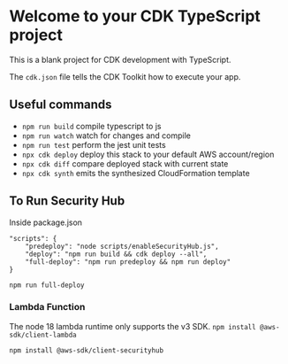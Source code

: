 # Welcome to your CDK TypeScript project

This is a blank project for CDK development with TypeScript.

The `cdk.json` file tells the CDK Toolkit how to execute your app.

## Useful commands

* `npm run build`   compile typescript to js
* `npm run watch`   watch for changes and compile
* `npm run test`    perform the jest unit tests
* `npx cdk deploy`  deploy this stack to your default AWS account/region
* `npx cdk diff`    compare deployed stack with current state
* `npx cdk synth`   emits the synthesized CloudFormation template

## To Run Security Hub

Inside package.json
```
"scripts": {
    "predeploy": "node scripts/enableSecurityHub.js",
    "deploy": "npm run build && cdk deploy --all",
    "full-deploy": "npm run predeploy && npm run deploy"
}
```

```npm run full-deploy```

### Lambda Function
The node 18 lambda runtime only supports the v3 SDK.
```npm install @aws-sdk/client-lambda```

```npm install @aws-sdk/client-securityhub```